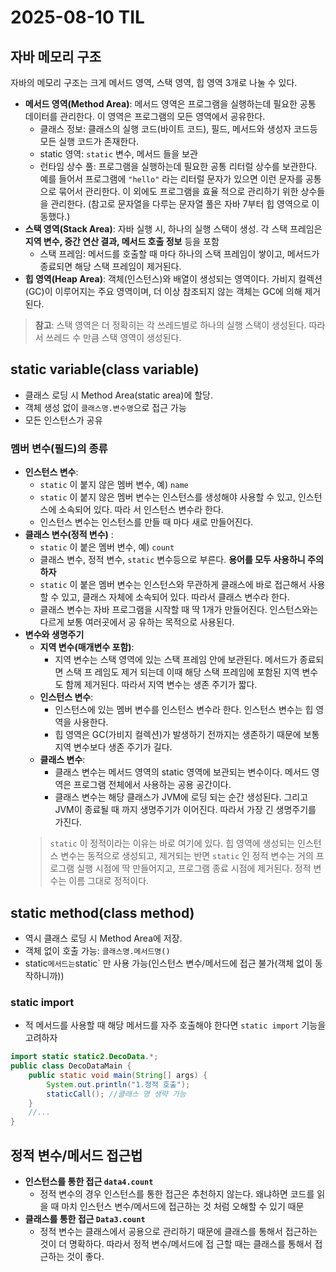 # 2025-08-10 TIL

## 자바 메모리 구조
자바의 메모리 구조는 크게 메서드 영역, 스택 영역, 힙 영역 3개로 나눌 수 있다.
- **메서드 영역(Method Area)**: 메서드 영역은 프로그램을 실행하는데 필요한 공통 데이터를 관리한다. 이 영역은 프로그램의 모든 영역에서 공유한다.
  - 클래스 정보: 클래스의 실행 코드(바이트 코드), 필드, 메서드와 생성자 코드등 모든 실행 코드가 존재한다.
  - static 영역: `static` 변수, 메서드 들을 보관
  - 런타임 상수 풀: 프로그램을 실행하는데 필요한 공통 리터럴 상수를 보관한다. 예를 들어서 프로그램에
  `"hello"` 라는 리터럴 문자가 있으면 이런 문자를 공통으로 묶어서 관리한다. 이 외에도 프로그램을 효율
  적으로 관리하기 위한 상수들을 관리한다. (참고로 문자열을 다루는 문자열 풀은 자바 7부터 힙 영역으로 이
  동했다.)
- **스택 영역(Stack Area)**: 자바 실행 시, 하나의 실행 스택이 생성. 각 스택 프레임은 **지역 변수, 중간 연산 결과, 메서드 호출 정보** 등을 포함
  - 스택 프레임: 메서드를 호출할 때 마다 하나의 스택 프레임이 쌓이고, 메서드가 종료되면 해당 스택 프레임이 제거된다.
- **힙 영역(Heap Area)**: 객체(인스턴스)와 배열이 생성되는 영역이다. 가비지 컬렉션(GC)이 이루어지는 주요 영역이며, 더 이상 참조되지 않는 객체는 GC에 의해 제거된다.

> **참고**: 스택 영역은 더 정확히는 각 쓰레드별로 하나의 실행 스택이 생성된다. 따라서 쓰레드 수 만큼 스택 영역이 생성된다. 

## static variable(class variable)
- 클래스 로딩 시 Method Area(static area)에 할당.
- 객체 생성 없이 `클래스명.변수명`으로 접근 가능
- 모든 인스턴스가 공유

### **멤버 변수(필드)의 종류**
- **인스턴스 변수**: 
  - `static` 이 붙지 않은 멤버 변수, 예) `name`
  - `static` 이 붙지 않은 멤버 변수는 인스턴스를 생성해야 사용할 수 있고, 인스턴스에 소속되어 있다. 따라
  서 인스턴스 변수라 한다.
  - 인스턴스 변수는 인스턴스를 만들 때 마다 새로 만들어진다.
- **클래스 변수(정적 변수)** : 
  - `static` 이 붙은 멤버 변수, 예) `count`
  - 클래스 변수, 정적 변수, `static` 변수등으로 부른다. **용어를 모두 사용하니 주의하자**
  - `static` 이 붙은 멤버 변수는 인스턴스와 무관하게 클래스에 바로 접근해서 사용할 수 있고, 클래스 자체에 
  소속되어 있다. 따라서 클래스 변수라 한다.
  - 클래스 변수는 자바 프로그램을 시작할 때 딱 1개가 만들어진다. 인스턴스와는 다르게 보통 여러곳에서 공
    유하는 목적으로 사용된다.
- **변수와 생명주기**
  - **지역 변수(매개변수 포함)**: 
    - 지역 변수는 스택 영역에 있는 스택 프레임 안에 보관된다. 메서드가 종료되면 스택 프
    레임도 제거 되는데 이때 해당 스택 프레임에 포함된 지역 변수도 함께 제거된다. 따라서 지역 변수는 생존 주기가 짧다.
  - **인스턴스 변수**: 
    - 인스턴스에 있는 멤버 변수를 인스턴스 변수라 한다. 인스턴스 변수는 힙 영역을 사용한다. 
    - 힙 영역은 GC(가비지 컬렉션)가 발생하기 전까지는 생존하기 때문에 보통 지역 변수보다 생존 주기가 길다.
  - **클래스 변수**: 
    - 클래스 변수는 메서드 영역의 static 영역에 보관되는 변수이다. 메서드 영역은 프로그램 전체에서 사용하는 공용 공간이다. 
    - 클래스 변수는 해당 클래스가 JVM에 로딩 되는 순간 생성된다. 그리고 JVM이 종료될 때 까지 생명주기가 이어진다. 따라서 가장 긴 생명주기를 가진다.
  > `static` 이 정적이라는 이유는 바로 여기에 있다. 힙 영역에 생성되는 인스턴스 변수는 동적으로 생성되고, 제거되는 반면 
  > `static` 인 정적 변수는 거의 프로그램 실행 시점에 딱 만들어지고, 프로그램 종료 시점에 제거된다. 
  > 정적 변수는 이름 그대로 정적이다.


## static method(class method)
- 역시 클래스 로딩 시 Method Area에 저장.
- 객체 없이 호출 가능: `클래스명.메서드명()`
- static` 메서드는 `static` 만 사용 가능(인스턴스 변수/메서드에 접근 불가(객체 없이 동작하니까))

### static import
- 적 메서드를 사용할 때 해당 메서드를 자주 호출해야 한다면 `static import` 기능을 고려하자
```java
import static static2.DecoData.*;
public class DecoDataMain {
    public static void main(String[] args) {
        System.out.println("1.정적 호출");
        staticCall(); //클래스 명 생략 가능
    }
    //...
}
```


## 정적 변수/메서드 접근법
- **인스턴스를 통한 접근 `data4.count`** 
    - 정적 변수의 경우 인스턴스를 통한 접근은 추천하지 않는다. 왜냐하면 코드를 읽을 때 마치 인스턴스 변수/메서드에 접근하는
      것 처럼 오해할 수 있기 때문
- **클래스를 통한 접근 `Data3.count`**
    - 정적 변수는 클래스에서 공용으로 관리하기 때문에 클래스를 통해서 접근하는 것이 더 명확하다. 따라서 정적 변수/메서드에 접
      근할 때는 클래스를 통해서 접근하는 것이 좋다.

